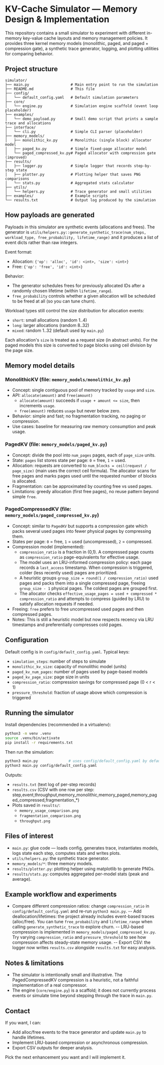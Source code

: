 # KV-Cache Simulator — Memory Design & Implementation

This repository contains a small simulator to experiment with different in-memory key-value cache layouts and memory management policies. It provides three kernel memory models (monolithic, paged, and paged + compression gate), a synthetic trace generator, logging, and plotting utilities for comparing behavior.

## Project structure

```
simulator/
├── main.py                   # Main entry point to run the simulation
├── README.md                 # This file
├── config/
│   └── default_config.yaml   # Default simulation parameters
├── core/
│   └── engine.py             # Simulation engine scaffold (event loop placeholder)
├── examples/
│   └── demo_payload.py       # Small demo script that prints a sample trace and allocations
├── interface/
│   └── cli.py                # Simple CLI parser (placeholder)
├── memory_models/
│   ├── monolithic_kv.py      # Monolithic (single block) allocator model
│   ├── paged_kv.py           # Simple fixed-page allocator model
│   └── paged_compressed_kv.py# Paged allocator with compression gate (improved)
├── results/
│   ├── logger.py             # Simple logger that records step-by-step state
│   ├── plotter.py            # Plotting helper that saves PNG comparisons
│   └── stats.py              # Aggregated stats calculator
├── utils/
│   └── helpers.py            # Trace generator and small utilities
├── examples/                 # Example scripts
└── results.txt               # Output log produced by the simulation
```

## How payloads are generated

Payloads in this simulator are synthetic events (allocations and frees). The generator is
`utils/helpers.py::generate_synthetic_trace(num_steps, workload_type, free_probability, lifetime_range)` and it produces a list of event dicts rather than raw integers.

Event format:
- Allocation: `{'op': 'alloc', 'id': <int>, 'size': <int>}`
- Free: `{'op': 'free', 'id': <int>}`

Behavior:
- The generator schedules frees for previously allocated IDs after a randomly chosen lifetime (within `lifetime_range`).
- `free_probability` controls whether a given allocation will be scheduled to be freed at all (so you can tune churn).

Workload types still control the size distribution for allocation events:
- `short`: small allocations (random 1..4)
- `long`: larger allocations (random 8..32)
- `mixed`: random 1..32 (default used by `main.py`)

Each allocation's `size` is treated as a request size (in abstract units). For the paged models this size is converted to page blocks using ceil division by the page size.

## Memory model details

### MonolithicKV (file: `memory_models/monolithic_kv.py`)

- Concept: single contiguous pool of memory tracked by `usage` and `size`.
- API: `allocate(amount)` and `free(amount)`
  - `allocate(amount)` succeeds if `usage + amount <= size`, then increments `usage`.
  - `free(amount)` reduces `usage` but never below zero.
- Behavior: simple and fast; no fragmentation tracking, no paging or compression.
- Use cases: baseline for measuring raw memory consumption and peak usage.

### PagedKV (file: `memory_models/paged_kv.py`)

- Concept: divide the pool into `num_pages` pages, each of `page_size` units.
- State: `pages` list stores state per page: `0` = free, `1` = used.
- Allocation: requests are converted to `num_blocks = ceil(request / page_size)` (main uses the correct ceil formula). The allocator scans for free pages and marks pages used until the requested number of blocks is allocated.
- Fragmentation: can be approximated by counting free vs used pages.
- Limitations: greedy allocation (first free pages), no reuse pattern beyond simple `free`.

### PagedCompressedKV (file: `memory_models/paged_compressed_kv.py`)

- Concept: similar to `PagedKV` but supports a compression gate which packs several used pages into fewer physical pages by compressing them.
- States per page: `0` = free, `1` = used (uncompressed), `2` = compressed.
- Compression model (implemented):
  - `compression_ratio` is a fraction in (0,1). A compressed page counts as `compression_ratio` page-equivalents for effective usage.
  - The model uses an LRU-informed compression policy: each page records a `last_access` timestamp. When compression is triggered, colder (less recently used) pages are prioritized.
  - A heuristic groups `group_size = round(1 / compression_ratio)` used pages and packs them into a single compressed page, freeing `group_size - 1` physical pages. The coldest pages are grouped first.
  - The allocator checks `effective_usage_pages = used + compressed * compression_ratio` and attempts to compress (guided by LRU) to satisfy allocation requests if needed.
- Freeing: `free` prefers to free uncompressed used pages and then compressed pages.
- Notes: This is still a heuristic model but now respects recency via LRU timestamps and preferentially compresses cold pages.

## Configuration

Default config is in `config/default_config.yaml`. Typical keys:
- `simulation_steps`: number of steps to simulate
- `monolithic_kv_size`: capacity of monolithic model (units)
- `paged_kv_num_pages`: number of pages used by page-based models
- `paged_kv_page_size`: page size in units
- `compression_ratio`: compression savings for compressed page (0 < r < 1)
- `pressure_threshold`: fraction of usage above which compression is triggered

## Running the simulator

Install dependencies (recommended in a virtualenv):

```bash
python3 -m venv .venv
source .venv/bin/activate
pip install -r requirements.txt
```

Then run the simulation:

```bash
python3 main.py              # uses config/default_config.yaml by default
python3 main.py config/default_config.yaml
```

Outputs:
- `results.txt` (text log of per-step records)
- `results.csv` (CSV with one row per step: step,event,throughput,memory_monolithic,memory_paged,memory_paged_compressed,fragmentation_*)
- Plots saved in `results/`:
  - `memory_usage_comparison.png`
  - `fragmentation_comparison.png`
  - `throughput.png`

## Files of interest

- `main.py`: glue code — loads config, generates trace, instantiates models, logs state each step, computes stats and writes plots.
- `utils/helpers.py`: the synthetic trace generator.
- `memory_models/*`: three memory models.
- `results/plotter.py`: plotting helper using matplotlib to generate PNGs.
- `results/stats.py`: computes aggregated per-model stats (peak and average).

## Example workflow and experiments

- Compare different compression ratios: change `compression_ratio` in `config/default_config.yaml` and re-run `python3 main.py`.
-- Add deallocation/lifetimes: the project already includes event-based traces (alloc/free). You can tune `free_probability` and `lifetime_range` when calling `generate_synthetic_trace` to explore churn.
-- LRU-based compression is implemented in `memory_models/paged_compressed_kv.py`. Try varying `compression_ratio` and `pressure_threshold` to see how compression affects steady-state memory usage.
-- Export CSV: the logger now writes `results.csv` alongside `results.txt` for easy analysis.

## Notes & limitations

- The simulator is intentionally small and illustrative. The PagedCompressedKV compression is a heuristic, not a faithful implementation of a real compressor.
- The engine (`core/engine.py`) is a scaffold; it does not currently process events or simulate time beyond stepping through the trace in `main.py`.

## Contact

If you want, I can:
- Add alloc/free events to the trace generator and update `main.py` to handle lifetimes.
- Implement LRU-based compression or asynchronous compression.
- Export CSV outputs for deeper analysis.

Pick the next enhancement you want and I will implement it.
